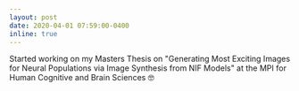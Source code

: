 ```yaml
---
layout: post
date: 2020-04-01 07:59:00-0400
inline: true
---
```


Started working on my Masters Thesis on "Generating Most Exciting Images for Neural Populations via Image Synthesis from NIF Models" at the MPI for Human Cognitive and Brain Sciences :nerd_face:
